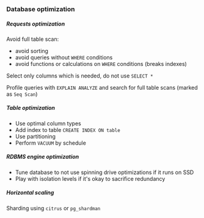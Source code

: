 ### Database optimization
##### Requests optimization
Avoid full table scan:
- avoid sorting
- avoid queries without `WHERE` conditions
- avoid functions or calculations on `WHERE` conditions (breaks indexes) 

Select only columns which is needed, do not use `SELECT *`

Profile queries with `EXPLAIN ANALYZE` and search for full table scans (marked as `Seq Scan`)


##### Table optimization
- Use optimal column types
- Add index to table `CREATE INDEX ON table`
- Use partitioning
- Perform `VACUUM` by schedule 


##### RDBMS engine optimization

- Tune database to not use spinning drive optimizations if it runs on SSD
- Play with isolation levels if it's okay to sacrifice redundancy

##### Horizontal scaling
Sharding using `citrus` or `pg_shardman`


